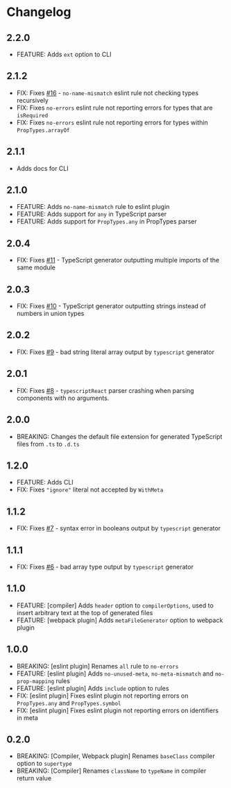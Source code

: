 # Changelog

## 2.2.0

- FEATURE: Adds `ext` option to CLI

## 2.1.2

- FIX: Fixes [#16](https://github.com/asbjornh/view-models/issues/16) - `no-name-mismatch` eslint rule not checking types recursively
- FIX: Fixes `no-errors` eslint rule not reporting errors for types that are `isRequired`
- FIX: Fixes `no-errors` eslint rule not reporting errors for types within `PropTypes.arrayOf`

## 2.1.1

- Adds docs for CLI

## 2.1.0

- FEATURE: Adds `no-name-mismatch` rule to eslint plugin
- FEATURE: Adds support for `any` in TypeScript parser
- FEATURE: Adds support for `PropTypes.any` in PropTypes parser

## 2.0.4

- FIX: Fixes [#11](https://github.com/asbjornh/view-models/issues/11) - TypeScript generator outputting multiple imports of the same module

## 2.0.3

- FIX: Fixes [#10](https://github.com/asbjornh/view-models/issues/10) - TypeScript generator outputting strings instead of numbers in union types

## 2.0.2

- FIX: Fixes [#9](https://github.com/asbjornh/view-models/issues/9) - bad string literal array output by `typescript` generator

## 2.0.1

- FIX: Fixes [#8](https://github.com/asbjornh/view-models/issues/8) - `typescriptReact` parser crashing when parsing components with no arguments.

## 2.0.0

- BREAKING: Changes the default file extension for generated TypeScript files from `.ts` to `.d.ts`

## 1.2.0

- FEATURE: Adds CLI
- FIX: Fixes `"ignore"` literal not accepted by `WithMeta`

## 1.1.2

- FIX: Fixes [#7](https://github.com/asbjornh/view-models/issues/7) - syntax error in booleans output by `typescript` generator

## 1.1.1

- FIX: Fixes [#6](https://github.com/asbjornh/view-models/issues/6) - bad array type output by `typescript` generator

## 1.1.0

- FEATURE: [compiler] Adds `header` option to `compilerOptions`, used to insert arbitrary text at the top of generated files
- FEATURE: [webpack plugin] Adds `metaFileGenerator` option to webpack plugin

## 1.0.0

- BREAKING: [eslint plugin] Renames `all` rule to `no-errors`
- FEATURE: [eslint plugin] Adds `no-unused-meta`, `no-meta-mismatch` and `no-prop-mapping` rules
- FEATURE: [eslint plugin] Adds `include` option to rules
- FIX: [eslint plugin] Fixes eslint plugin not reporting errors on `PropTypes.any` and `PropTypes.symbol`
- FIX: [eslint plugin] Fixes eslint plugin not reporting errors on identifiers in meta

## 0.2.0

- BREAKING: [Compiler, Webpack plugin] Renames `baseClass` compiler option to `supertype`
- BREAKING: [Compiler] Renames `className` to `typeName` in compiler return value
